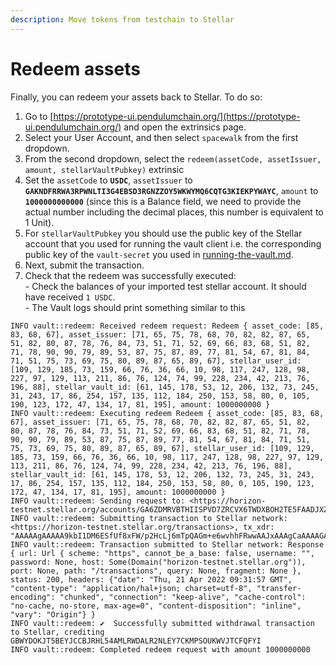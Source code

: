 ```yaml
---
description: Move tokens from testchain to Stellar
---
```


# Redeem assets

Finally, you can redeem your assets back to Stellar. To do so:

1. Go to [https://prototype-ui.pendulumchain.org/](https://prototype-ui.pendulumchain.org/) and open the extrinsics page.
2. Select your User Account, and then select `spacewalk` from the first dropdown.
3. From the second dropdown, select the `redeem(assetCode, assetIssuer, amount, stellarVaultPubkey)` extrinsic
4. Set the `assetCode` to **`USDC`**, `assetIssuer` to **`GAKNDFRRWA3RPWNLTI3G4EBSD3RGNZZOY5WKWYMQ6CQTG3KIEKPYWAYC`**, `amount` to **`1000000000000`** (since this is a Balance field, we need to provide the actual number including the decimal places, this number is equivalent to 1 Unit).
5. For `stellarVaultPubkey` you should use the public key of the Stellar account that you used for running the vault client i.e. the corresponding public key of the `vault-secret` you used in  [running-the-vault.md](running-the-vault.md "mention").
6. Next, submit the transaction.
7. Check that the redeem was successfully executed:\
   \- Check the balances of your imported test stellar account. It should have received `1 USDC`.\
   \- The Vault logs should print something similar to this

```
INFO vault::redeem: Received redeem request: Redeem { asset_code: [85, 83, 68, 67], asset_issuer: [71, 65, 75, 78, 68, 70, 82, 82, 87, 65, 51, 82, 80, 87, 78, 76, 84, 73, 51, 71, 52, 69, 66, 83, 68, 51, 82, 71, 78, 90, 90, 79, 89, 53, 87, 75, 87, 89, 77, 81, 54, 67, 81, 84, 71, 51, 75, 73, 69, 75, 80, 89, 87, 65, 89, 67], stellar_user_id: [109, 129, 185, 73, 159, 66, 76, 36, 66, 10, 98, 117, 247, 128, 98, 227, 97, 129, 113, 211, 86, 76, 124, 74, 99, 228, 234, 42, 213, 76, 196, 88], stellar_vault_id: [61, 145, 178, 53, 12, 206, 132, 73, 245, 31, 243, 17, 86, 254, 157, 135, 112, 184, 250, 153, 58, 80, 0, 105, 190, 123, 172, 47, 134, 17, 81, 195], amount: 1000000000 }
INFO vault::redeem: Executing redeem Redeem { asset_code: [85, 83, 68, 67], asset_issuer: [71, 65, 75, 78, 68, 70, 82, 82, 87, 65, 51, 82, 80, 87, 78, 76, 84, 73, 51, 71, 52, 69, 66, 83, 68, 51, 82, 71, 78, 90, 90, 79, 89, 53, 87, 75, 87, 89, 77, 81, 54, 67, 81, 84, 71, 51, 75, 73, 69, 75, 80, 89, 87, 65, 89, 67], stellar_user_id: [109, 129, 185, 73, 159, 66, 76, 36, 66, 10, 98, 117, 247, 128, 98, 227, 97, 129, 113, 211, 86, 76, 124, 74, 99, 228, 234, 42, 213, 76, 196, 88], stellar_vault_id: [61, 145, 178, 53, 12, 206, 132, 73, 245, 31, 243, 17, 86, 254, 157, 135, 112, 184, 250, 153, 58, 80, 0, 105, 190, 123, 172, 47, 134, 17, 81, 195], amount: 1000000000 }
INFO vault::redeem: Sending request to: <https://horizon-testnet.stellar.org/accounts/GA6ZDMRVBTHIISPVD7ZRCVX6TWDXBOH2TE5FAADJXZ52YL4GCFI4HOHU>
INFO vault::redeem: Submitting transaction to Stellar network: <https://horizon-testnet.stellar.org/transactions>, tx_xdr: "AAAAAgAAAAA9kbI1DM6ESfUf8xFW/p2HcLj6mTpQAGm+e6wvhhFRwwAAJxAAAgCaAAAAGAAAAAEAAAAAAAAAAAAAAAAAAAAAAAAAAAAAAAEAAAAAAAAAAQAAAABtgblJn0JMJEIKYnX3gGLjYYFx01ZMfEpj5Ooq1UzEWAAAAAFVU0RDAAAAABTRljGwNxfZq5o2bhAyHuJm5y7HbKthkPChM21IIp+LAAAAAAAAJxAAAAAAAAAAAYYRUcMAAABAvbbpXEBOWNCphlZHwy68uJclBLVCyiVXwnQ65lXfklWGYhYAJeUAAe+NSsgeLwEIPiyHFj42mycPXsl3X3xDDw=="
INFO vault::redeem: Transaction submitted to Stellar network: Response { url: Url { scheme: "https", cannot_be_a_base: false, username: "", password: None, host: Some(Domain("horizon-testnet.stellar.org")), port: None, path: "/transactions", query: None, fragment: None }, status: 200, headers: {"date": "Thu, 21 Apr 2022 09:31:57 GMT", "content-type": "application/hal+json; charset=utf-8", "transfer-encoding": "chunked", "connection": "keep-alive", "cache-control": "no-cache, no-store, max-age=0", "content-disposition": "inline", "vary": "Origin"} }
INFO vault::redeem: ✔️  Successfully submitted withdrawal transaction to Stellar, crediting GBWYDOKJT5BEYJCCBJRHL54AMLRWDALR2NLEY7CKMPSOUKWVJTCFQFYI
INFO vault::redeem: Completed redeem request with amount 1000000000
```
